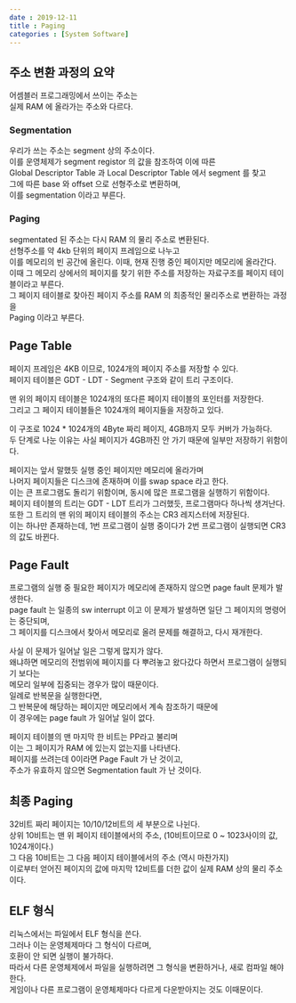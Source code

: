 ```yaml
---
date : 2019-12-11
title : Paging
categories : [System Software]
---
```


## 주소 변환 과정의 요약 

어셈블러 프로그래밍에서 쓰이는 주소는  
실제 RAM 에 올라가는 주소와 다르다.  

### Segmentation 

우리가 쓰는 주소는 segment 상의 주소이다.  
이를 운영체제가 segment registor 의 값을 참조하여 이에 따른  
Global Descriptor Table 과 Local Descriptor Table 에서 segment 를 찾고  
그에 따른 base 와 offset 으로 선형주소로 변환하며,  
이를 segmentation 이라고 부른다.  

### Paging 

segmentated 된 주소는 다시 RAM 의 물리 주소로 변환된다.  
선형주소를 약 4kb 단위의 페이지 프레임으로 나누고  
이를 메모리의 빈 공간에 올린다. 이때, 현재 진행 중인 페이지만 메모리에 올라간다.  
이때 그 메모리 상에서의 페이지를 찾기 위한 주소를 저장하는 자료구조를 페이지 테이블이라고 부른다.  
그 페이지 테이블로 찾아진 페이지 주소를 RAM 의 최종적인 물리주소로 변환하는 과정을  
Paging 이라고 부른다.  


## Page Table

페이지 프레임은 4KB 이므로, 1024개의 페이지 주소를 저장할 수 있다.  
페이지 테이블은 GDT - LDT - Segment 구조와 같이 트리 구조이다.   

맨 위의 페이지 테이블은 1024개의 또다른 페이지 테이블의 포인터를 저장한다.  
그리고 그 페이지 테이블들은 1024개의 페이지들을 저장하고 있다.  

이 구조로 1024 * 1024개의 4Byte 짜리 페이지, 4GB까지 모두 커버가 가능하다.  
두 단계로 나눈 이유는 사실 페이지가 4GB까진 안 가기 때문에 일부만 저장하기 위함이다.  

페이지는 앞서 말했듯 실행 중인 페이지만 메모리에 올라가며  
나머지 페이지들은 디스크에 존재하며 이를 swap space 라고 한다.  
이는 큰 프로그램도 돌리기 위함이며, 동시에 많은 프로그램을 실행하기 위함이다.  
페이지 테이블의 트리는 GDT - LDT 트리가 그러했듯, 프로그램마다 하나씩 생겨난다.  
또한 그 트리의 맨 위의 페이지 테이블의 주소는 CR3 레지스터에 저장된다.  
이는 하나만 존재하는데, 1번 프로그램이 실행 중이다가 2번 프로그램이 실행되면 CR3 의 값도 바뀐다.  


## Page Fault 

프로그램의 실행 중 필요한 페이지가 메모리에 존재하지 않으면 page fault 문제가 발생한다.  
page fault 는 일종의 sw interrupt 이고 이 문제가 발생하면 일단 그 페이지의 명령어는 중단되며,   
그 페이지를 디스크에서 찾아서 메모리로 올려 문제를 해결하고, 다시 재개한다.  

사실 이 문제가 일어날 일은 그렇게 많지가 않다.  
왜냐하면 메모리의 전범위에 페이지를 다 뿌려놓고 왔다갔다 하면서 프로그램이 실행되기 보다는  
메모리 일부에 집중되는 경우가 많이 때문이다.  
일례로 반복문을 실행한다면,  
그 반복문에 해당하는 페이지만 메모리에서 계속 참조하기 때문에  
이 경우에는 page fault 가 일어날 일이 없다.  

페이지 테이블의 맨 마지막 한 비트는 PP라고 불리며  
이는 그 페이지가 RAM 에 있는지 없는지를 나타낸다.  
페이지를 쓰려는데 0이라면 Page Fault 가 난 것이고,  
주소가 유효하지 않으면 Segmentation fault 가 난 것이다.  


## 최종 Paging

32비트 짜리 페이지는 10/10/12비트의 세 부분으로 나뉜다.  
상위 10비트는 맨 위 페이지 테이블에서의 주소, (10비트이므로 0 ~ 1023사이의 값, 1024개이다.)  
그 다음 10비트는 그 다음 페이지 테이블에서의 주소 (역시 마찬가지)  
이로부터 얻어진 페이지의 값에 마지막 12비트를 더한 값이 실제 RAM 상의 물리 주소이다.  



## ELF 형식

리눅스에서는 파일에서 ELF 형식을 쓴다.  
그러나 이는 운영체제마다 그 형식이 다르며,  
호환이 안 되면 실행이 불가하다.  
따라서 다른 운영체제에서 파일을 실행하려면 그 형식을 변환하거나, 새로 컴파일 해야 한다.  
게임이나 다른 프로그램이 운영체제마다 다르게 다운받아지는 것도 이때문이다.  
